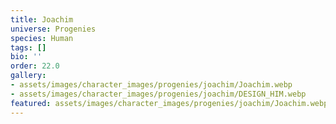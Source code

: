 ```yaml
---
title: Joachim
universe: Progenies
species: Human
tags: []
bio: ''
order: 22.0
gallery:
- assets/images/character_images/progenies/joachim/Joachim.webp
- assets/images/character_images/progenies/joachim/DESIGN_HIM.webp
featured: assets/images/character_images/progenies/joachim/Joachim.webp
---
```

